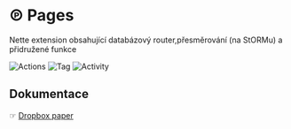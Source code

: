 # ℗ Pages
Nette extension obsahující databázový router,přesměrování (na StORMu) a přidružené funkce

![Actions](https://github.com/liquiddesign/storm/actions/workflows/php.yml/badge.svg)
![Tag](https://img.shields.io/github/v/tag/liquiddesign/storm)
![Activity](https://img.shields.io/github/last-commit/liquiddesign/storm)

## Dokumentace
☞ [Dropbox paper](https://paper.dropbox.com/doc/Pages--A4PbEAug0H8rppKxTOaNirg3Ag-Q0ENeJf1MhYyDKytrSakK)
